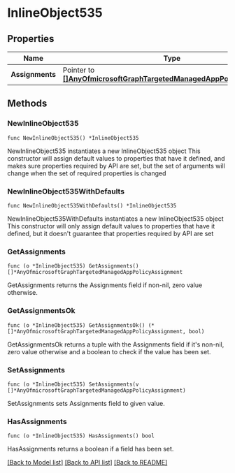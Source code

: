# InlineObject535

## Properties

Name | Type | Description | Notes
------------ | ------------- | ------------- | -------------
**Assignments** | Pointer to [**[]AnyOfmicrosoftGraphTargetedManagedAppPolicyAssignment**](AnyOfmicrosoftGraphTargetedManagedAppPolicyAssignment.md) |  | [optional] 

## Methods

### NewInlineObject535

`func NewInlineObject535() *InlineObject535`

NewInlineObject535 instantiates a new InlineObject535 object
This constructor will assign default values to properties that have it defined,
and makes sure properties required by API are set, but the set of arguments
will change when the set of required properties is changed

### NewInlineObject535WithDefaults

`func NewInlineObject535WithDefaults() *InlineObject535`

NewInlineObject535WithDefaults instantiates a new InlineObject535 object
This constructor will only assign default values to properties that have it defined,
but it doesn't guarantee that properties required by API are set

### GetAssignments

`func (o *InlineObject535) GetAssignments() []*AnyOfmicrosoftGraphTargetedManagedAppPolicyAssignment`

GetAssignments returns the Assignments field if non-nil, zero value otherwise.

### GetAssignmentsOk

`func (o *InlineObject535) GetAssignmentsOk() (*[]*AnyOfmicrosoftGraphTargetedManagedAppPolicyAssignment, bool)`

GetAssignmentsOk returns a tuple with the Assignments field if it's non-nil, zero value otherwise
and a boolean to check if the value has been set.

### SetAssignments

`func (o *InlineObject535) SetAssignments(v []*AnyOfmicrosoftGraphTargetedManagedAppPolicyAssignment)`

SetAssignments sets Assignments field to given value.

### HasAssignments

`func (o *InlineObject535) HasAssignments() bool`

HasAssignments returns a boolean if a field has been set.


[[Back to Model list]](../README.md#documentation-for-models) [[Back to API list]](../README.md#documentation-for-api-endpoints) [[Back to README]](../README.md)


